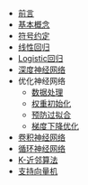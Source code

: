 * [前言](README)
* [基本概念](machine_learning/0_0_concept)
* [符号约定](machine_learning/0_1_notion)
* [线性回归](machine_learning/1_0_linear_regression)
* [Logistic回归](machine_learning/1_1_logistic_regression)
* [深度神经网络](machine_learning/1_2_nerual_network)
* 优化神经网络
  * [数据处理](machine_learning/2_0_data_sets)
  * [权重初始化](machine_learning/2_1_weight_initialization)
  * [预防过拟合](machine_learning/2_2_regularization)
  * [梯度下降优化](machine_learning/2_3_gradient_descent_improving)
* [卷积神经网络]()
* [循环神经网络]()
* [K-近邻算法](machine_learning/5_0_K_Nearest_Neighbor)
* [支持向量机]()
  
